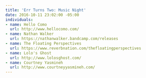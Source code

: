 ```yaml
---
title: 'Err Turns Two: Music Night'
date: 2016-10-11 23:02:00 -05:00
individuals:
- name: Hello Como
  url: http://www.hellocomo.com/
- name: Nathan Walker
  url: https://nathanwalker.bandcamp.com/releases
- name: The Floating Perspectives
  url: https://www.reverbnation.com/thefloatingperspectives
- name: Lolo's Ghost
  url: http://www.lolosghost.com/
- name: Courtney Yasmineh
  url: http://www.courtneyyasmineh.com/
---
```


